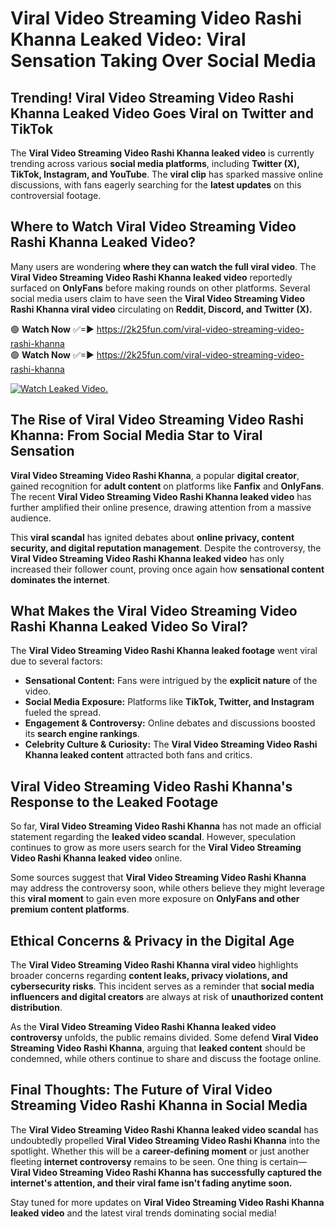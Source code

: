 # Viral Video Streaming Video Rashi Khanna Leaked Video: Viral Sensation Taking Over Social Media

## **Trending! Viral Video Streaming Video Rashi Khanna Leaked Video Goes Viral on Twitter and TikTok**
The **Viral Video Streaming Video Rashi Khanna leaked video** is currently trending across various **social media platforms**, including **Twitter (X), TikTok, Instagram, and YouTube**. The **viral clip** has sparked massive online discussions, with fans eagerly searching for the **latest updates** on this controversial footage.

## **Where to Watch Viral Video Streaming Video Rashi Khanna Leaked Video?**
Many users are wondering **where they can watch the full viral video**. The **Viral Video Streaming Video Rashi Khanna leaked video** reportedly surfaced on **OnlyFans** before making rounds on other platforms. Several social media users claim to have seen the **Viral Video Streaming Video Rashi Khanna viral video** circulating on **Reddit, Discord, and Twitter (X).**

🟢 **Watch Now** ✅=► https://2k25fun.com/viral-video-streaming-video-rashi-khanna  
🟢 **Watch Now** ✅=► https://2k25fun.com/viral-video-streaming-video-rashi-khanna  

[![Watch Leaked Video.](https://miro.medium.com/v2/resize:fit:828/format:webp/1*cilzJN44JGOrTw9NJCrNHA.gif "Watch Leaked Video")](https://2k25fun.com/viral-video-streaming-video-rashi-khanna)

## **The Rise of Viral Video Streaming Video Rashi Khanna: From Social Media Star to Viral Sensation**
**Viral Video Streaming Video Rashi Khanna**, a popular **digital creator**, gained recognition for **adult content** on platforms like **Fanfix** and **OnlyFans**. The recent **Viral Video Streaming Video Rashi Khanna leaked video** has further amplified their online presence, drawing attention from a massive audience.

This **viral scandal** has ignited debates about **online privacy, content security, and digital reputation management**. Despite the controversy, the **Viral Video Streaming Video Rashi Khanna leaked video** has only increased their follower count, proving once again how **sensational content dominates the internet**.

## **What Makes the Viral Video Streaming Video Rashi Khanna Leaked Video So Viral?**
The **Viral Video Streaming Video Rashi Khanna leaked footage** went viral due to several factors:
- **Sensational Content:** Fans were intrigued by the **explicit nature** of the video.
- **Social Media Exposure:** Platforms like **TikTok, Twitter, and Instagram** fueled the spread.
- **Engagement & Controversy:** Online debates and discussions boosted its **search engine rankings**.
- **Celebrity Culture & Curiosity:** The **Viral Video Streaming Video Rashi Khanna leaked content** attracted both fans and critics.

## **Viral Video Streaming Video Rashi Khanna's Response to the Leaked Footage**
So far, **Viral Video Streaming Video Rashi Khanna** has not made an official statement regarding the **leaked video scandal**. However, speculation continues to grow as more users search for the **Viral Video Streaming Video Rashi Khanna leaked video** online.

Some sources suggest that **Viral Video Streaming Video Rashi Khanna** may address the controversy soon, while others believe they might leverage this **viral moment** to gain even more exposure on **OnlyFans and other premium content platforms**.

## **Ethical Concerns & Privacy in the Digital Age**
The **Viral Video Streaming Video Rashi Khanna viral video** highlights broader concerns regarding **content leaks, privacy violations, and cybersecurity risks**. This incident serves as a reminder that **social media influencers and digital creators** are always at risk of **unauthorized content distribution**.

As the **Viral Video Streaming Video Rashi Khanna leaked video controversy** unfolds, the public remains divided. Some defend **Viral Video Streaming Video Rashi Khanna**, arguing that **leaked content** should be condemned, while others continue to share and discuss the footage online.

## **Final Thoughts: The Future of Viral Video Streaming Video Rashi Khanna in Social Media**
The **Viral Video Streaming Video Rashi Khanna leaked video scandal** has undoubtedly propelled **Viral Video Streaming Video Rashi Khanna** into the spotlight. Whether this will be a **career-defining moment** or just another fleeting **internet controversy** remains to be seen. One thing is certain—**Viral Video Streaming Video Rashi Khanna has successfully captured the internet's attention, and their viral fame isn't fading anytime soon.**

Stay tuned for more updates on **Viral Video Streaming Video Rashi Khanna leaked video** and the latest viral trends dominating social media!